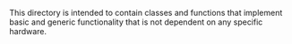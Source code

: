 This directory is intended to contain classes and functions that implement basic and generic functionality that is not dependent on any specific hardware. 